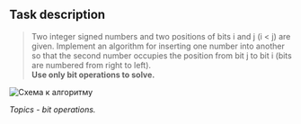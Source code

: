 ﻿## Task description ##

> Two integer signed numbers and two positions of bits i and j (i < j) are given. Implement an algorithm for inserting one number into another so that the second number occupies the position from bit j to bit i (bits are numbered from right to left).   
> **Use only bit operations to solve.**

![Схема к алгоритму](https://github.com/EPM-RD-NETLAB/.NET-Framework-modules/blob/master/Pictures/Scheme.png)

*Topics - bit operations.*
